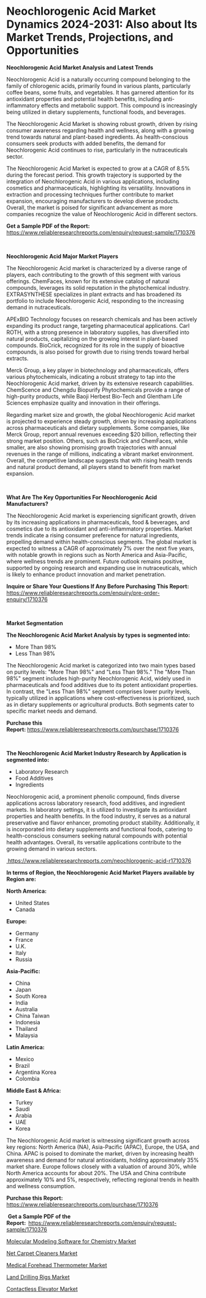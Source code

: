 <p><h1>Neochlorogenic Acid Market Dynamics 2024-2031: Also about Its Market Trends, Projections, and Opportunities</h1></p><p><strong>Neochlorogenic Acid Market Analysis and Latest Trends</strong></p>
<p><p>Neochlorogenic Acid is a naturally occurring compound belonging to the family of chlorogenic acids, primarily found in various plants, particularly coffee beans, some fruits, and vegetables. It has garnered attention for its antioxidant properties and potential health benefits, including anti-inflammatory effects and metabolic support. This compound is increasingly being utilized in dietary supplements, functional foods, and beverages.</p><p>The Neochlorogenic Acid Market is showing robust growth, driven by rising consumer awareness regarding health and wellness, along with a growing trend towards natural and plant-based ingredients. As health-conscious consumers seek products with added benefits, the demand for Neochlorogenic Acid continues to rise, particularly in the nutraceuticals sector.</p><p>The Neochlorogenic Acid Market is expected to grow at a CAGR of 8.5% during the forecast period. This growth trajectory is supported by the integration of Neochlorogenic Acid in various applications, including cosmetics and pharmaceuticals, highlighting its versatility. Innovations in extraction and processing techniques further contribute to market expansion, encouraging manufacturers to develop diverse products. Overall, the market is poised for significant advancement as more companies recognize the value of Neochlorogenic Acid in different sectors.</p></p>
<p><strong>Get a Sample PDF of the Report:&nbsp;</strong> <a href="https://www.reliableresearchreports.com/enquiry/request-sample/1710376?utm_campaign=3&utm_medium=2&utm_source=Github&utm_content=ia&utm_term=22102024&utm_id=neochlorogenic-acid">https://www.reliableresearchreports.com/enquiry/request-sample/1710376</a></p>
<p>&nbsp;</p>
<p><strong>Neochlorogenic Acid Major Market Players</strong></p>
<p><p>The Neochlorogenic Acid market is characterized by a diverse range of players, each contributing to the growth of this segment with various offerings. ChemFaces, known for its extensive catalog of natural compounds, leverages its solid reputation in the phytochemical industry. EXTRASYNTHESE specializes in plant extracts and has broadened its portfolio to include Neochlorogenic Acid, responding to the increasing demand in nutraceuticals.</p><p>APExBIO Technology focuses on research chemicals and has been actively expanding its product range, targeting pharmaceutical applications. Carl ROTH, with a strong presence in laboratory supplies, has diversified into natural products, capitalizing on the growing interest in plant-based compounds. BioCrick, recognized for its role in the supply of bioactive compounds, is also poised for growth due to rising trends toward herbal extracts.</p><p>Merck Group, a key player in biotechnology and pharmaceuticals, offers various phytochemicals, indicating a robust strategy to tap into the Neochlorogenic Acid market, driven by its extensive research capabilities. ChemScence and Chengdu Biopurify Phytochemicals provide a range of high-purity products, while Baoji Herbest Bio-Tech and Glentham Life Sciences emphasize quality and innovation in their offerings.</p><p>Regarding market size and growth, the global Neochlorogenic Acid market is projected to experience steady growth, driven by increasing applications across pharmaceuticals and dietary supplements. Some companies, like Merck Group, report annual revenues exceeding $20 billion, reflecting their strong market position. Others, such as BioCrick and ChemFaces, while smaller, are also showing promising growth trajectories with annual revenues in the range of millions, indicating a vibrant market environment. Overall, the competitive landscape suggests that with rising health trends and natural product demand, all players stand to benefit from market expansion.</p></p>
<p>&nbsp;</p>
<p><strong>What Are The Key Opportunities For Neochlorogenic Acid Manufacturers?</strong></p>
<p><p>The Neochlorogenic Acid market is experiencing significant growth, driven by its increasing applications in pharmaceuticals, food & beverages, and cosmetics due to its antioxidant and anti-inflammatory properties. Market trends indicate a rising consumer preference for natural ingredients, propelling demand within health-conscious segments. The global market is expected to witness a CAGR of approximately 7% over the next five years, with notable growth in regions such as North America and Asia-Pacific, where wellness trends are prominent. Future outlook remains positive, supported by ongoing research and expanding use in nutraceuticals, which is likely to enhance product innovation and market penetration.</p></p>
<p><strong>Inquire or Share Your Questions If Any Before Purchasing This Report:</strong> <a href="https://www.reliableresearchreports.com/enquiry/pre-order-enquiry/1710376?utm_campaign=3&utm_medium=2&utm_source=Github&utm_content=ia&utm_term=22102024&utm_id=neochlorogenic-acid">https://www.reliableresearchreports.com/enquiry/pre-order-enquiry/1710376</a></p>
<p>&nbsp;</p>
<p><strong>Market Segmentation</strong></p>
<p><strong>The Neochlorogenic Acid Market Analysis by types is segmented into:</strong></p>
<p><ul><li>More Than 98%</li><li>Less Than 98%</li></ul></p>
<p><p>The Neochlorogenic Acid market is categorized into two main types based on purity levels: "More Than 98%" and "Less Than 98%." The "More Than 98%" segment includes high-purity Neochlorogenic Acid, widely used in pharmaceuticals and food additives due to its potent antioxidant properties. In contrast, the "Less Than 98%" segment comprises lower purity levels, typically utilized in applications where cost-effectiveness is prioritized, such as in dietary supplements or agricultural products. Both segments cater to specific market needs and demand.</p></p>
<p><strong>Purchase this Report:&nbsp;</strong><a href="https://www.reliableresearchreports.com/purchase/1710376?utm_campaign=3&utm_medium=2&utm_source=Github&utm_content=ia&utm_term=22102024&utm_id=neochlorogenic-acid">https://www.reliableresearchreports.com/purchase/1710376</a></p>
<p>&nbsp;</p>
<p><strong>The Neochlorogenic Acid Market Industry Research by Application is segmented into:</strong></p>
<p><ul><li>Laboratory Research</li><li>Food Additives</li><li>Ingredients</li></ul></p>
<p><p>Neochlorogenic acid, a prominent phenolic compound, finds diverse applications across laboratory research, food additives, and ingredient markets. In laboratory settings, it is utilized to investigate its antioxidant properties and health benefits. In the food industry, it serves as a natural preservative and flavor enhancer, promoting product stability. Additionally, it is incorporated into dietary supplements and functional foods, catering to health-conscious consumers seeking natural compounds with potential health advantages. Overall, its versatile applications contribute to the growing demand in various sectors.</p></p>
<p><a href="https://www.reliableresearchreports.com/neochlorogenic-acid-r1710376?utm_campaign=3&utm_medium=2&utm_source=Github&utm_content=ia&utm_term=22102024&utm_id=neochlorogenic-acid">&nbsp;https://www.reliableresearchreports.com/neochlorogenic-acid-r1710376</a></p>
<p><strong>In terms of Region, the Neochlorogenic Acid Market Players available by Region are:</strong></p>
<p>
    <p> <strong> North America: </strong>
        <ul>
            <li>United States</li>
            <li>Canada</li>
        </ul>
        </p> 
    <p> <strong> Europe: </strong>
        <ul>
            <li>Germany</li>
            <li>France</li>
            <li>U.K.</li>
            <li>Italy</li>
            <li>Russia</li>
        </ul>
        </p> 
    <p> <strong> Asia-Pacific: </strong>
        <ul>
            <li>China</li>
            <li>Japan</li>
            <li>South Korea</li>
            <li>India</li>
            <li>Australia</li>
            <li>China Taiwan</li>
            <li>Indonesia</li>
            <li>Thailand</li>
            <li>Malaysia</li>
        </ul>
        </p> 
    <p> <strong> Latin America: </strong>
        <ul>
            <li>Mexico</li>
            <li>Brazil</li>
            <li>Argentina Korea</li>
            <li>Colombia</li>
        </ul>
        </p> 
    <p> <strong> Middle East & Africa: </strong>
        <ul>
            <li>Turkey</li>
            <li>Saudi</li>
            <li>Arabia</li>
            <li>UAE</li>
            <li>Korea</li>
        </ul>
    </p>
    </p>
<p><p>The Neochlorogenic Acid market is witnessing significant growth across key regions: North America (NA), Asia-Pacific (APAC), Europe, the USA, and China. APAC is poised to dominate the market, driven by increasing health awareness and demand for natural antioxidants, holding approximately 35% market share. Europe follows closely with a valuation of around 30%, while North America accounts for about 20%. The USA and China contribute approximately 10% and 5%, respectively, reflecting regional trends in health and wellness consumption.</p></p>
<p><strong>Purchase this Report: </strong><a href="https://www.reliableresearchreports.com/purchase/1710376?utm_campaign=3&utm_medium=2&utm_source=Github&utm_content=ia&utm_term=22102024&utm_id=neochlorogenic-acid">https://www.reliableresearchreports.com/purchase/1710376</a></p>
<p>&nbsp;<strong>Get a Sample PDF of the Report:&nbsp;&nbsp;</strong><a href="https://www.reliableresearchreports.com/enquiry/request-sample/1710376?utm_campaign=3&utm_medium=2&utm_source=Github&utm_content=ia&utm_term=22102024&utm_id=neochlorogenic-acid">https://www.reliableresearchreports.com/enquiry/request-sample/1710376</a></p>
<p><strong></strong></p>
<p><p><a href="https://github.com/CarolynWatkins697/Market-Research-Report-List-1/blob/main/molecular-modeling-software-for-chemistry-market.md?utm_campaign=3&utm_medium=2&utm_source=Github&utm_content=ia&utm_term=22102024&utm_id=neochlorogenic-acid">Molecular Modeling Software for Chemistry Market</a></p><p><a href="https://github.com/lambertr3e8v/Market-Research-Report-List-1/blob/main/net-carpet-cleaners-market.md?utm_campaign=3&utm_medium=2&utm_source=Github&utm_content=ia&utm_term=22102024&utm_id=neochlorogenic-acid">Net Carpet Cleaners Market</a></p><p><a href="https://www.linkedin.com/pulse/navigating-medical-forehead-thermometer-market-expert-analysis-vtvle?utm_campaign=3&utm_medium=2&utm_source=Github&utm_content=ia&utm_term=22102024&utm_id=neochlorogenic-acid">Medical Forehead Thermometer Market</a></p><p><a href="https://issuu.com/reportprime-2/docs/land-drilling-rigs-market-size-2030_7d23ca790035d9?utm_campaign=3&utm_medium=2&utm_source=Github&utm_content=ia&utm_term=22102024&utm_id=neochlorogenic-acid">Land Drilling Rigs Market</a></p><p><a href="https://www.linkedin.com/pulse/contactless-elevator-market-research-report-exploring-bjm2e?utm_campaign=3&utm_medium=2&utm_source=Github&utm_content=ia&utm_term=22102024&utm_id=neochlorogenic-acid">Contactless Elevator Market</a></p></p>